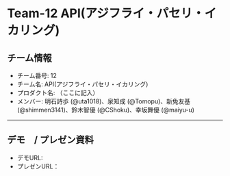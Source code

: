 # Team-12 API(アジフライ・パセリ・イカリング)

## チーム情報
- チーム番号: 12
- チーム名: API(アジフライ・パセリ・イカリング)
- プロダクト名: （ここに記入）
- メンバー: 明石詩歩 (@uta1018)、泉知成 (@Tomopu)、新免友基 (@shimmen3141)、鈴木智優 (@CShoku)、幸坂舞優 (@maiyu-u)

---

## デモ　/ プレゼン資料
- デモURL: 
- プレゼンURL：
